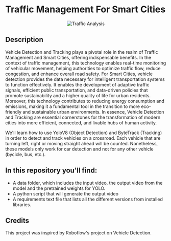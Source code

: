 # Traffic Management For Smart Cities

<p align="center">
<img src=https://github.com/VictorHoffmann1/Traffic-Management-Smart-Cities/assets/107257366/d3250145-4b64-4d60-b8a8-f78d2df28385 alt="Traffic Analysis" />
</p>

## Description

Vehicle Detection and Tracking plays a pivotal role in the realm of Traffic Management and Smart Cities, offering indispensable benefits. In the context of traffic management, this technology enables real-time monitoring of vehicular movement, helping authorities to optimize traffic flow, reduce congestion, and enhance overall road safety. For Smart Cities, vehicle detection provides the data necessary for intelligent transportation systems to function effectively. It enables the development of adaptive traffic signals, efficient public transportation, and data-driven policies that promote sustainability and a higher quality of life for urban residents. Moreover, this technology contributes to reducing energy consumption and emissions, making it a fundamental tool in the transition to more eco-friendly and sustainable urban environments. In essence, Vehicle Detection and Tracking are essential cornerstones for the transformation of modern cities into more efficient, connected, and livable hubs of human activity.

We'll learn how to use YoloV8 (Object Detection) and ByteTrack (Tracking) in order to detect and track vehicles on a crossroad. Each vehicle that are turning left, right or moving straight ahead will be counted. Nonetheless, these models only work for car detection and not for any other vehicle (bycicle, bus, etc.).

## In this repository you'll find:

* A data folder, which includes the input video, the output video from the model and the pretrained weights for YOLO.
* A python script that will generate the output video
* A requirements text file that lists all the different versions from installed libraries.

## Credits
This project was inspired by Roboflow's project on Vehicle Detection.
